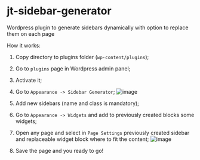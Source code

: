 # jt-sidebar-generator
Wordpress plugin to generate sidebars dynamically with option to replace them on each page

How it works:

1. Copy directory to plugins folder (`wp-content/plugins`);
2. Go to `plugins` page in Wordpress admin panel;
3. Activate it;
4. Go to `Appearance -> Sidebar Generator`;
![image](https://user-images.githubusercontent.com/10026725/110137439-88b6f900-7dd9-11eb-9348-006786d9a857.png)

5. Add new sidebars (name and class is mandatory);
6. Go to `Appearance -> Widgets` and add to previously created blocks some widgets;
7. Open any page and select in `Page Settings` previously created sidebar and replaceable widget block where to fit the content;
![image](https://user-images.githubusercontent.com/10026725/110137585-b2702000-7dd9-11eb-976d-cbea63fc4427.png)

8. Save the page and you ready to go!
